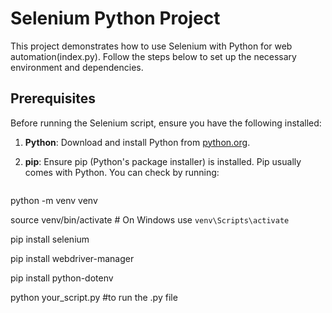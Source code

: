 # Selenium Python Project

This project demonstrates how to use Selenium with Python for web automation(index.py). Follow the steps below to set up the necessary environment and dependencies.

## Prerequisites

Before running the Selenium script, ensure you have the following installed:

1. **Python**: Download and install Python from [python.org](https://www.python.org/).

2. **pip**: Ensure pip (Python's package installer) is installed. Pip usually comes with Python. You can check by running:
   ```sh

python -m venv venv

source venv/bin/activate   # On Windows use `venv\Scripts\activate`

pip install selenium

pip install webdriver-manager

pip install python-dotenv


python your_script.py   #to run the .py file 
